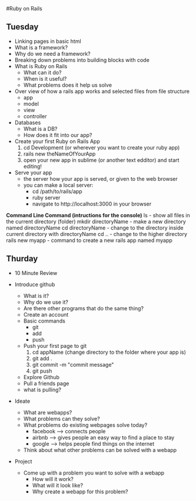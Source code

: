 #Ruby on Rails

## Tuesday
- Linking pages in basic html
- What is a framework?
- Why do we need a framework?
- Breaking down problems into building blocks with code
- What is Ruby on Rails
  - What can it do?
  - When is it useful?
  - What problems does it help us solve
- Over view of how a rails app works and selected files from file structure
  - app
  - model
  - view
  - controller
- Databases
  - What is a DB?
  - How does it fit into our app?
- Create your first Ruby on Rails App
  1. cd Development (or wherever you want to create your ruby app)
  2. rails new theNameOfYourApp
  3. open your new app in sublime (or another text edditor) and start editing!
- Serve your app
  - the server how your app is served, or given to the web browser
  - you can make a local server:
    - cd /path/to/rails/app
    - ruby server 
    - navigate to http://localhost:3000 in your browser

__Command Line Command (intructions for the console)__
ls - show all files in the current directory (folder)
mkdir directoryName - make a new directory named directoryName
cd directoryName - change to the directory inside current directory with directoryName
cd .. - change to the higher directory
rails new myapp - command to create a new rails app named myapp


## Thurday

- 10 Minute Review
- Introduce github
  * What is it?
  * Why do we use it?
  * Are there other programs that do the same thing?
  * Create an account
  * Basic commands
    - git
    - add
    - push
  * Push your first page to git
    1. cd appName (change directory to the folder where your app is)
    2. git add .
    3. git commit -m "commit message"
    4. git push
  - Explore Github
  - Pull a friends page
  * what is pulling? 

- Ideate
  * What are webapps?
  * What problems can they solve?
  * What problems do existing webpages solve today?
    - facebook --> connects people
    - airbnb --> gives people an easy way to find a place to stay
    - google --> helps people find things on the internet
  * Think about what other problems can be solved with a webapp

- Project
  * Come up with a problem you want to solve with a webapp
    * How will it work?
    * What will it look like?
    * Why create a webapp for this problem?

